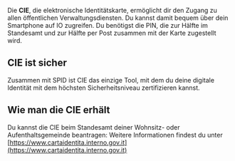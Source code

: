 Die **CIE**, die elektronische Identitätskarte, ermöglicht dir den Zugang zu allen öffentlichen Verwaltungsdiensten. Du kannst damit bequem über dein Smartphone auf IO zugreifen. Du benötigst die PIN, die zur Hälfte im Standesamt und zur Hälfte per Post zusammen mit der Karte zugestellt wird.

## CIE ist sicher

Zusammen mit SPID ist CIE das einzige Tool, mit dem du deine digitale Identität mit dem höchsten Sicherheitsniveau zertifizieren kannst.

## Wie man die CIE erhält

Du kannst die CIE beim Standesamt deiner Wohnsitz- oder Aufenthaltsgemeinde beantragen: Weitere Informationen findest du unter [https://www.cartaidentita.interno.gov.it](https://www.cartaidentita.interno.gov.it)
